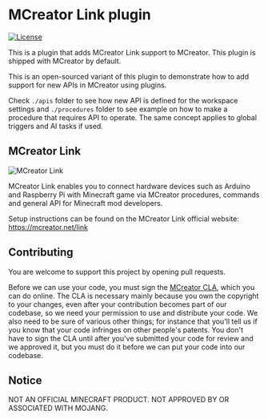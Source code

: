 # MCreator Link plugin

[![License](https://img.shields.io/badge/License-Apache%202.0-blue.svg)](https://github.com/Pylo/MCreatorLinkPlugin/blob/master/LICENSE) 

This is a plugin that adds MCreator Link support to MCreator. This plugin is shipped with MCreator by default. 

This is an open-sourced variant of this plugin to demonstrate how to add support for new APIs in MCreator using plugins.

Check `./apis` folder to see how new API is defined for the workspace settings and `./procedures` folder to see
example on how to make a procedure that requires API to operate. The same concept applies to global triggers and AI tasks if used.

## MCreator Link

![MCreator Link](https://www.pylo.co/static/mcreator/link/link_small.png?)

MCreator Link enables you to connect hardware devices such as Arduino and Raspberry Pi with Minecraft game via MCreator procedures, commands and general API for Minecraft mod developers.

Setup instructions can be found on the MCreator Link official website: https://mcreator.net/link

## Contributing

You are welcome to support this project by opening pull requests.

Before we can use your code, you must sign the [MCreator CLA](https://cla-assistant.io/Pylo/MCreatorLink), which you can do online. The CLA is necessary mainly because you own the copyright to your changes, even after your contribution becomes part of our codebase, so we need your permission to use and distribute your code. We also need to be sure of various other things; for instance that you'll tell us if you know that your code infringes on other people's patents. You don't have to sign the CLA until after you've submitted your code for review and we approved it, but you must do it before we can put your code into our codebase.

## Notice

NOT AN OFFICIAL MINECRAFT PRODUCT. NOT APPROVED BY OR ASSOCIATED WITH MOJANG.
